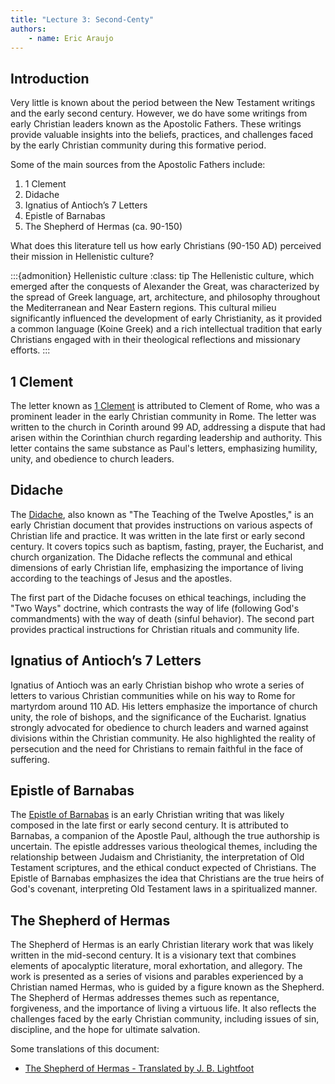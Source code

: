 ```yaml
---
title: "Lecture 3: Second-Centy"
authors:
    - name: Eric Araujo
---
```


## Introduction

Very little is known about the period between the New Testament writings and the early second century. However, we do have some writings from early Christian leaders known as the Apostolic Fathers. These writings provide valuable insights into the beliefs, practices, and challenges faced by the early Christian community during this formative period.

Some of the main sources from the Apostolic Fathers include:

1. 1 Clement
2. Didache
3. Ignatius of Antioch’s 7 Letters
4. Epistle of Barnabas
5. The Shepherd of Hermas (ca. 90-150)

What does this literature tell us how early Christians (90-150 AD) perceived their mission in Hellenistic culture?

:::{admonition} Hellenistic culture
:class: tip
The Hellenistic culture, which emerged after the conquests of Alexander the Great, was characterized by the spread of Greek language, art, architecture, and philosophy throughout the Mediterranean and Near Eastern regions. This cultural milieu significantly influenced the development of early Christianity, as it provided a common language (Koine Greek) and a rich intellectual tradition that early Christians engaged with in their theological reflections and missionary efforts.
:::

## 1 Clement

The letter known as [1 Clement](https://ccel.org/ccel/clement_rome/first_epistle_to_the_corinthians/anf01.ii.html) is attributed to Clement of Rome, who was a prominent leader in the early Christian community in Rome. The letter was written to the church in Corinth around 99 AD, addressing a dispute that had arisen within the Corinthian church regarding leadership and authority. This letter contains the same substance as Paul's letters, emphasizing humility, unity, and obedience to church leaders.

## Didache

The [Didache](https://www.ccel.org/ccel/richardson/fathers.viii.i.iii.html), also known as "The Teaching of the Twelve Apostles," is an early Christian document that provides instructions on various aspects of Christian life and practice. It was written in the late first or early second century. It covers topics such as baptism, fasting, prayer, the Eucharist, and church organization. The Didache reflects the communal and ethical dimensions of early Christian life, emphasizing the importance of living according to the teachings of Jesus and the apostles.

The first part of the Didache focuses on ethical teachings, including the "Two Ways" doctrine, which contrasts the way of life (following God's commandments) with the way of death (sinful behavior). The second part provides practical instructions for Christian rituals and community life.

## Ignatius of Antioch’s 7 Letters

Ignatius of Antioch was an early Christian bishop who wrote a series of letters to various Christian communities while on his way to Rome for martyrdom around 110 AD. His letters emphasize the importance of church unity, the role of bishops, and the significance of the Eucharist. Ignatius strongly advocated for obedience to church leaders and warned against divisions within the Christian community. He also highlighted the reality of persecution and the need for Christians to remain faithful in the face of suffering.

## Epistle of Barnabas

The [Epistle of Barnabas](https://ccel.org/ccel/schaff/anf01.vi.html) is an early Christian writing that was likely composed in the late first or early second century. It is attributed to Barnabas, a companion of the Apostle Paul, although the true authorship is uncertain. The epistle addresses various theological themes, including the relationship between Judaism and Christianity, the interpretation of Old Testament scriptures, and the ethical conduct expected of Christians. The Epistle of Barnabas emphasizes the idea that Christians are the true heirs of God's covenant, interpreting Old Testament laws in a spiritualized manner.

## The Shepherd of Hermas

The Shepherd of Hermas is an early Christian literary work that was likely written in the mid-second century. It is a visionary text that combines elements of apocalyptic literature, moral exhortation, and allegory. The work is presented as a series of visions and parables experienced by a Christian named Hermas, who is guided by a figure known as the Shepherd. The Shepherd of Hermas addresses themes such as repentance, forgiveness, and the importance of living a virtuous life. It also reflects the challenges faced by the early Christian community, including issues of sin, discipline, and the hope for ultimate salvation.

Some translations of this document:

- [The Shepherd of Hermas - Translated by J. B. Lightfoot](https://www.earlychristianwritings.com/text/shepherd-lightfoot.html)
